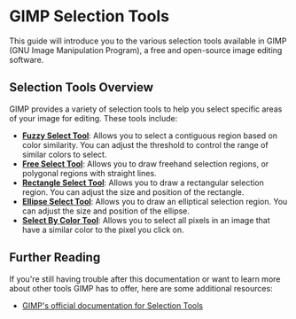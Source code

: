 # GIMP Selection Tools

This guide will introduce you to the various selection tools available in GIMP (GNU Image Manipulation Program), a free and open-source image editing software.

## Selection Tools Overview

GIMP provides a variety of selection tools to help you select specific areas of your image for editing. These tools include:

- [**Fuzzy Select Tool**](FuzzySelectTool.md): Allows you to select a contiguous region based on color similarity. You can adjust the threshold to control the range of similar colors to select.
- [**Free Select Tool**](FreeSelectTool.md): Allows you to draw freehand selection regions, or polygonal regions with straight lines.
- [**Rectangle Select Tool**](RectangleSelectTool.md): Allows you to draw a rectangular selection region. You can adjust the size and position of the rectangle.
- [**Ellipse Select Tool**](EllipseSelectTool.md): Allows you to draw an elliptical selection region. You can adjust the size and position of the ellipse.
- [**Select By Color Tool**](SelectByColorTool.md): Allows you to select all pixels in an image that have a similar color to the pixel you click on.

## Further Reading

If you're still having trouble after this documentation or want to learn more about other tools GIMP has to offer, here are some additional resources:

- [GIMP's official documentation for Selection Tools](https://docs.gimp.org/2.8/en/gimp-tools-selection.html)